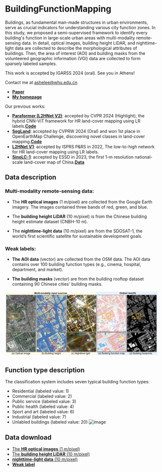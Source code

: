 # BuildingFunctionMapping
Buildings, as fundamental man-made structures in urban environments, serve as crucial indicators for understanding various city function zones. In this study, we proposed a semi-supervised framework to identify every building's function in large-scale urban areas with multi-modality remote-sensing data. In detail, optical images, building height LiDAR, and nighttime-light data are collected to describe the morphological attributes of buildings. Then, the area of interest (AOI) and building masks from the volunteered geographic information (VGI) data are collected to form sparsely labeled samples.

This work is accepted by IGARSS 2024 (oral). See you in Athens!

Contact me at ashelee@whu.edu.cn
* [**Paper**](https://arxiv.org/abs/2405.05133)
* [**My homepage**](https://lizhuohong.github.io/lzh/)
  
Our previous works:

* [**Paraformer (L2HNet V2)**](https://arxiv.org/abs/2403.02746): accepted by CVPR 2024 (Highlight), the hybrid CNN-ViT framework for HR land-cover mapping using LR labels.[**Code**](https://github.com/LiZhuoHong/Paraformer/)
* [**SegLand**](https://arxiv.org/abs/2404.12721): accepted by CVPRW 2024 (Oral) and won 1st place in OpenEarthMap Challenge, discovering novel classes in land-cover mapping.[**Code**](https://github.com/LiZhuoHong/SegLand)
* [**L2HNet V1**](https://www.sciencedirect.com/science/article/abs/pii/S0924271622002180): accepted by ISPRS P&RS in 2022, The low-to-high network for HR land-cover mapping using LR labels.
* [**SinoLC-1**](https://essd.copernicus.org/articles/15/4749/2023/): accepted by ESSD in 2023, the first 1-m resolution national-scale land-cover map of China.[**Data**](https://zenodo.org/record/7821068)

Data description
-------

### Multi-modality remote-sensing data:
* The **HR optical images** (1 m/pixel) are collected from the Google Earth imagery. The images contained three bands of red, green, and blue.

* The **building height LiDAR** (10 m/pixel) is from the Chinese building height estimate dataset (CNBH-10 m).

* The **nighttime-light data** (10 m/pixel) are from the SDGSAT-1, the world’s first scientific satellite for sustainable development goals. 

### Weak labels:

* **The AOI data** (vector) are collected from the OSM data. The AOI data contains over 100 building function types (e.g., cinema, hospital, department, and market).

* **The building masks** (vector) are from the building rooftop dataset containing 90 Chinese cities' building masks.

![image](https://github.com/LiZhuoHong/BuildingFunctionMapping/blob/main/Visual_result_v4.png)

Function type description
-------
The classification system includes seven typical building function types:
* Residential (labeled value: 1)
* Commercial (labeled value: 2)
* Public service (labeled value: 3)
* Public health (labeled value: 4)
* Sport and art (labeled value: 6)
* Industrial (labeled value: 7)
* Unlabled buildings (labeled value: 20)
 ![image](https://github.com/LiZhuoHong/BuildingMap/blob/main/Streetview_v4.png)

Data download
-------
* [The **HR optical images** (1 m/pixel)](https://drive.google.com/file/d/1JyL2DEpXwP8mZzaC4q21p4gxkO8Gc_TQ/view?usp=sharing)
* [The **building height LiDAR** (10 m/pixel)](https://drive.google.com/file/d/1FV6bDpsDrjr98XmJN4d55vTmq9DvQrb4/view?usp=sharing)
* [**nighttime-light data** (10 m/pixel)](https://drive.google.com/file/d/1YyuxeMweYXY0uI1e4gx-DFlvIOiuCl1J/view?usp=sharing)
* [**Weak label**](https://drive.google.com/file/d/1JFFOsvRyjeAvKbfbfFhR9UdBr-sExLPU/view?usp=sharing)
